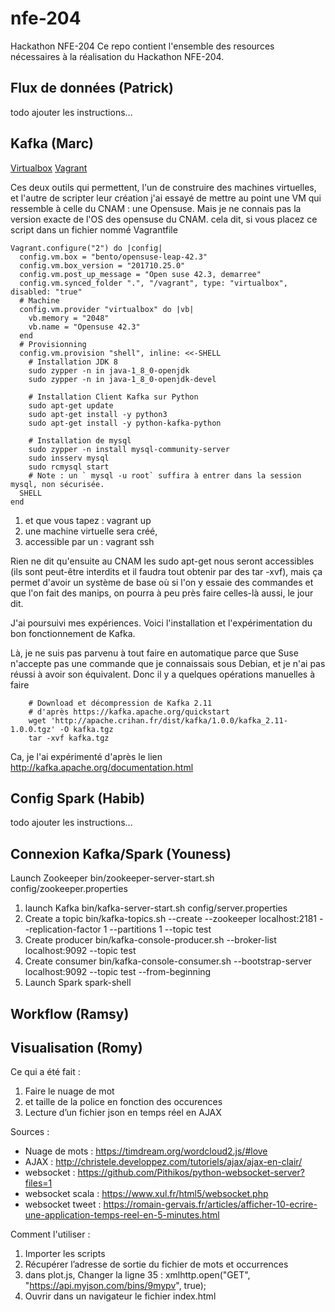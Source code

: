 # nfe-204
Hackathon NFE-204
Ce repo contient l'ensemble des resources nécessaires à la réalisation du Hackathon NFE-204.

## Flux de données (Patrick)

todo ajouter les instructions...

## Kafka (Marc)


[Virtualbox](https://www.virtualbox.org/wiki/Downloads)
[Vagrant](https://www.vagrantup.com/downloads.html)

Ces deux outils qui permettent, l'un de construire des machines virtuelles, et l'autre de scripter leur création
j'ai essayé de mettre au point une VM qui ressemble à celle du CNAM : une Opensuse.
Mais je ne connais pas la version exacte de l'OS des opensuse du CNAM.
cela dit, si vous placez ce script dans un fichier nommé Vagrantfile

```
Vagrant.configure("2") do |config|
  config.vm.box = "bento/opensuse-leap-42.3"
  config.vm.box_version = "201710.25.0"  
  config.vm.post_up_message = "Open suse 42.3, demarree"
  config.vm.synced_folder ".", "/vagrant", type: "virtualbox", disabled: "true"
  # Machine
  config.vm.provider "virtualbox" do |vb|
    vb.memory = "2048"
    vb.name = "Opensuse 42.3"
  end
  # Provisionning 
  config.vm.provision "shell", inline: <<-SHELL
    # Installation JDK 8
    sudo zypper -n in java-1_8_0-openjdk
    sudo zypper -n in java-1_8_0-openjdk-devel
    
    # Installation Client Kafka sur Python
    sudo apt-get update    
    sudo apt-get install -y python3
    sudo apt-get install -y python-kafka-python
    
    # Installation de mysql
    sudo zypper -n install mysql-community-server
    sudo insserv mysql
    sudo rcmysql start
    # Note : un ` mysql -u root` suffira à entrer dans la session mysql, non sécurisée.
  SHELL
end
```

1. et que vous tapez : vagrant up
1. une machine virtuelle sera créé,
1. accessible par un : vagrant ssh

Rien ne dit qu'ensuite au CNAM les sudo apt-get nous seront accessibles (ils sont peut-être interdits et il faudra tout obtenir par des tar -xvf),
mais ça permet d'avoir un système de base où si l'on y essaie des commandes et que l'on fait des manips,
on pourra à peu près faire celles-là aussi, le jour dit.

J'ai poursuivi mes expériences.
Voici l'installation et l'expérimentation du bon fonctionnement de Kafka.

Là, je ne suis pas parvenu à tout faire en automatique parce que Suse n'accepte pas une commande que je connaissais sous Debian, et je n'ai pas réussi à avoir son équivalent.
Donc il y a quelques opérations manuelles à faire

```
    # Download et décompression de Kafka 2.11
    # d'après https://kafka.apache.org/quickstart
    wget 'http://apache.crihan.fr/dist/kafka/1.0.0/kafka_2.11-1.0.0.tgz' -O kafka.tgz
    tar -xvf kafka.tgz
```
Ca, je l'ai expérimenté d'après le lien
http://kafka.apache.org/documentation.html


## Config Spark (Habib)

todo ajouter les instructions...

## Connexion Kafka/Spark (Youness)

Launch Zookeeper
bin/zookeeper-server-start.sh config/zookeeper.properties
1. launch Kafka
bin/kafka-server-start.sh config/server.properties
1. Create a topic
bin/kafka-topics.sh --create --zookeeper localhost:2181 --replication-factor 1 --partitions 1 --topic test
1. Create producer
bin/kafka-console-producer.sh --broker-list localhost:9092 --topic test
1. Create consumer
bin/kafka-console-consumer.sh --bootstrap-server localhost:9092 --topic test --from-beginning
1. Launch Spark
spark-shell

## Workflow (Ramsy)

## Visualisation (Romy)

Ce qui a été fait :

1. Faire le nuage de mot 
1. et taille de la police en fonction des occurences
1. Lecture d’un fichier json en temps réel en AJAX

Sources :

* Nuage de mots : https://timdream.org/wordcloud2.js/#love
* AJAX : http://christele.developpez.com/tutoriels/ajax/ajax-en-clair/
* websocket : https://github.com/Pithikos/python-websocket-server?files=1
* websocket scala : https://www.xul.fr/html5/websocket.php
* websocket tweet : https://romain-gervais.fr/articles/afficher-10-ecrire-une-application-temps-reel-en-5-minutes.html

Comment l'utiliser : 

1. Importer les scripts  
1. Récupérer l’adresse de sortie du fichier de mots et occurrences
1. dans plot.js, Changer la ligne 35 : xmlhttp.open("GET", "https://api.myjson.com/bins/9mypv", true);
1. Ouvrir dans un navigateur le fichier index.html

